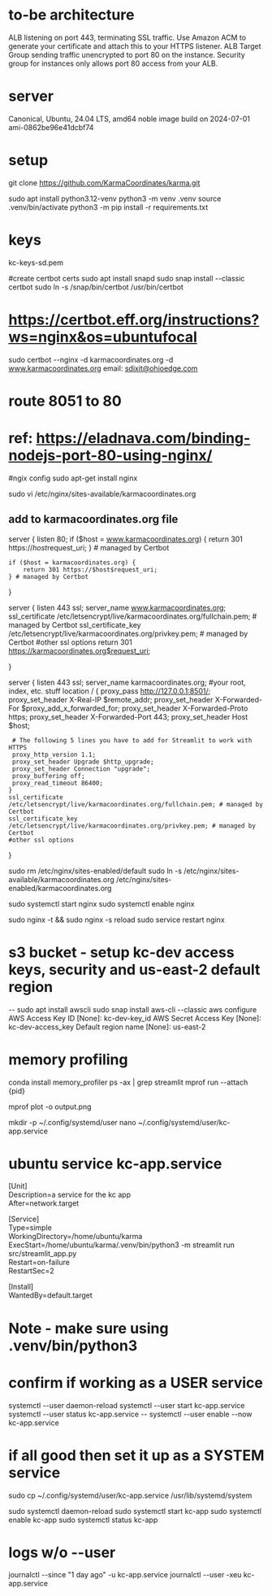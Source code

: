 # to-be architecture
ALB listening on port 443, terminating SSL traffic.
Use Amazon ACM to generate your certificate and attach this to your HTTPS listener.
ALB Target Group sending traffic unencrypted to port 80 on the instance.
Security group for instances only allows port 80 access from your ALB.

# server
Canonical, Ubuntu, 24.04 LTS, amd64 noble image build on 2024-07-01
ami-0862be96e41dcbf74

# setup
git clone https://github.com/KarmaCoordinates/karma.git

sudo apt install python3.12-venv
python3 -m venv .venv
source .venv/bin/activate
python3 -m pip install -r requirements.txt

# keys
kc-keys-sd.pem

#create certbot certs
sudo apt install snapd
sudo snap install --classic certbot
sudo ln -s /snap/bin/certbot /usr/bin/certbot

# https://certbot.eff.org/instructions?ws=nginx&os=ubuntufocal

sudo certbot --nginx -d karmacoordinates.org -d www.karmacoordinates.org
email: sdixit@ohioedge.com

# route 8051 to 80 
# ref: https://eladnava.com/binding-nodejs-port-80-using-nginx/
#ngix config
sudo apt-get install nginx

sudo vi /etc/nginx/sites-available/karmacoordinates.org
## add to karmacoordinates.org file
server {
    listen 80;
    if ($host = www.karmacoordinates.org) {
        return 301 https://$host$request_uri;
    } # managed by Certbot


    if ($host = karmacoordinates.org) {
        return 301 https://$host$request_uri;
    } # managed by Certbot
}

server {
    listen 443 ssl;
    server_name www.karmacoordinates.org;
    ssl_certificate /etc/letsencrypt/live/karmacoordinates.org/fullchain.pem; # managed by Certbot
    ssl_certificate_key /etc/letsencrypt/live/karmacoordinates.org/privkey.pem; # managed by Certbot
    #other ssl options
    return 301 https://karmacoordinates.org$request_uri;


}

server {
    listen 443 ssl;
    server_name karmacoordinates.org;
    #your root, index, etc. stuff
    location / {
        proxy_pass http://127.0.0.1:8501/;
     proxy_set_header X-Real-IP $remote_addr;
     proxy_set_header X-Forwarded-For $proxy_add_x_forwarded_for;
     proxy_set_header X-Forwarded-Proto https;
     proxy_set_header X-Forwarded-Port 443;
     proxy_set_header Host $host;

     # The following 5 lines you have to add for Streamlit to work with HTTPS
     proxy_http_version 1.1;
     proxy_set_header Upgrade $http_upgrade;
     proxy_set_header Connection "upgrade";
     proxy_buffering off;
     proxy_read_timeout 86400;
    }
    ssl_certificate /etc/letsencrypt/live/karmacoordinates.org/fullchain.pem; # managed by Certbot
    ssl_certificate_key /etc/letsencrypt/live/karmacoordinates.org/privkey.pem; # managed by Certbot
    #other ssl options
}

sudo rm /etc/nginx/sites-enabled/default
sudo ln -s /etc/nginx/sites-available/karmacoordinates.org /etc/nginx/sites-enabled/karmacoordinates.org

sudo systemctl start nginx
sudo systemctl enable nginx

sudo nginx -t && sudo nginx -s reload
sudo service restart nginx


# s3 bucket - setup kc-dev access keys, security and us-east-2 default region
-- sudo apt install awscli
sudo snap install aws-cli --classic
aws configure
AWS Access Key ID [None]: kc-dev-key_id
AWS Secret Access Key [None]: kc-dev-access_key
Default region name [None]: us-east-2

# memory profiling
conda install memory_profiler
ps -ax | grep streamlit
mprof run --attach {pid}

mprof plot -o output.png

mkdir -p ~/.config/systemd/user
nano ~/.config/systemd/user/kc-app.service

# ubuntu service kc-app.service
[Unit]  
Description=a service for the kc app  
After=network.target  
  
[Service]  
Type=simple  
WorkingDirectory=/home/ubuntu/karma
ExecStart=/home/ubuntu/karma/.venv/bin/python3 -m streamlit run src/streamlit_app.py  
Restart=on-failure  
RestartSec=2  
  
[Install]  
WantedBy=default.target  


# Note - make sure using .venv/bin/python3

# confirm if working as a USER service
systemctl --user daemon-reload
systemctl --user start kc-app.service
systemctl --user status kc-app.service
-- systemctl --user enable --now kc-app.service

# if all good then set it up as a SYSTEM service
sudo cp ~/.config/systemd/user/kc-app.service /usr/lib/systemd/system

sudo systemctl daemon-reload
sudo systemctl start kc-app
sudo systemctl enable kc-app
sudo systemctl status kc-app

# logs w/o --user
journalctl --since "1 day ago" -u kc-app.service
journalctl --user -xeu kc-app.service
